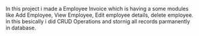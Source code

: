 In this project i made a Employee Invoice which is having a some modules like Add Employee, View Employee, Edit employee details, delete employee.
in this besically i did CRUD Operations and stornig all records parmanently in database.
